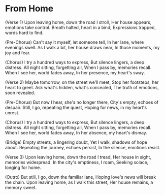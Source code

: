 # From Home

(Verse 1) Upon leaving home, down the road I stroll, Her house appears, emotions take control. Breath halted, heart in a bind, Expressions trapped, words hard to find.

(Pre-Chorus) Can't say it myself, let someone tell, In her lane, where evenings swell. As I walk a bit, her house draws near, In those moments, my joy and fear.

(Chorus) I try a hundred ways to express, But silence lingers, a deep distress. All night sitting, forgetting all, When I pass by, memories recall. When I see her, world fades away, In her presence, my heart's sway.

(Verse 2) Maybe tomorrow, on the street we'll meet, Stop her footsteps, her heart to greet. Ask what's hidden, what's concealed, The truth of emotions, soon revealed.

(Pre-Chorus) But now I hear, she's no longer there, City's empty, echoes of despair. Still, I go, repeating the quest, Hoping for news, in my heart's unrest.

(Chorus) I try a hundred ways to express, But silence lingers, a deep distress. All night sitting, forgetting all, When I pass by, memories recall. When I see her, world fades away, In her absence, my heart's dismay.

(Bridge) Empty streets, a lingering doubt, Yet I walk, shadows of hope about. Repeating the journey, echoes persist, In the silence, emotions resist.

(Verse 3) Upon leaving home, down the road I tread, Her house in sight, memories widespread. In the city's emptiness, I roam, Seeking solace, longing for home.

(Outro) But still, I go, down the familiar lane, Hoping love's news will break the chain. Upon leaving home, as I walk this street, Her house remains, a memory sweet.
